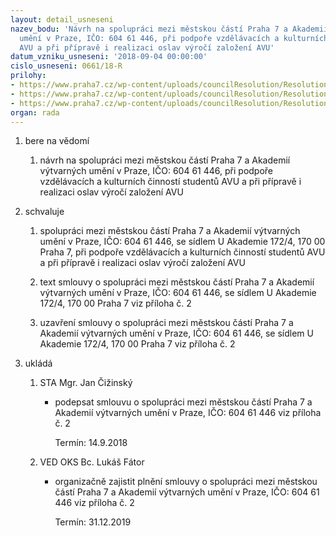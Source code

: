 ```yaml
---
layout: detail_usneseni
nazev_bodu: 'Návrh na spolupráci mezi městskou částí Praha 7 a Akademií výtvarných
  umění v Praze, IČO: 604 61 446, při podpoře vzdělávacích a kulturních činností studentů
  AVU a při přípravě i realizaci oslav výročí založení AVU'
datum_vzniku_usneseni: '2018-09-04 00:00:00'
cislo_usneseni: 0661/18-R
prilohy:
- https://www.praha7.cz/wp-content/uploads/councilResolution/Resolutions/30207/export/M35DV_AVU_memorandum~389252.docx
- https://www.praha7.cz/wp-content/uploads/councilResolution/Resolutions/30207/export/S43_AVU_Smlouva_o_spolupraci_V~389251.docx
- https://www.praha7.cz/wp-content/uploads/councilResolution/Resolutions/30207/export/export~389573.pdf
organ: rada
---
```

<ol id="urzList" class="urzList_view"><li class="urzClass1" id=""><span name="1">bere na vědomí</span><ol class="urzOlClass decimal "><li class="urzClass2" id="" style="text-align: left;"><span><p>návrh na spolupráci mezi městskou částí Praha 7 a Akademií výtvarných umění v Praze, IČO: 604 61 446, při podpoře vzdělávacích a kulturních činností studentů AVU a při přípravě i realizaci oslav výročí založení AVU<br></p></span></li></ol></li><li class="urzClass1" id=""><span name="24">schvaluje</span><ol class="urzOlClass decimal "><li class="urzClass2" id="" style="text-align: left;"><span><p>spolupráci mezi městskou částí Praha 7 a Akademií výtvarných umění v Praze, IČO: 604 61 446, se sídlem U Akademie 172/4, 170 00 Praha 7,&nbsp;při podpoře vzdělávacích a kulturních činností studentů AVU a při přípravě i realizaci oslav výročí založení AVU <br></p></span></li><li class="urzClass2" id="" style="text-align: left;"><span><p>text smlouvy o spolupráci mezi městskou částí Praha 7&nbsp;a Akademií výtvarných umění v Praze, IČO: 604 61 446, se sídlem U Akademie 172/4, 170 00 Praha 7 viz příloha č. 2</p></span></li><li class="urzClass2" id="" style="text-align: left;"><span><p>uzavření smlouvy o spolupráci mezi městskou částí Praha 7&nbsp;a Akademií výtvarných umění v Praze, IČO: 604 61 446, se sídlem U Akademie 172/4, 170 00 Praha 7 viz příloha č. 2</p></span></li></ol></li><li class="urzClass1" id="urzUkoly"><span name="1">ukládá</span><ol class="urzOlClass"><li class="urzClass2"><span><p>STA Mgr. Jan Čižinský</p></span><ul class="urzUlClass"><li class="urzClass3"><span><p>podepsat smlouvu o spolupráci mezi městskou částí Praha 7 a Akademií výtvarných umění v Praze, IČO: 604 61 446 viz příloha č. 2</p></span><span class="urzUkolTermin">  Termín:&nbsp;14.9.2018</span></li></ul></li><li class="urzClass2"><span><p>VED OKS Bc. Lukáš Fátor</p></span><ul class="urzUlClass"><li class="urzClass3"><span><p>organizačně zajistit plnění smlouvy o spolupráci mezi městskou částí Praha 7 a Akademií výtvarných umění v Praze, IČO: 604 61 446 viz příloha č. 2</p></span><span class="urzUkolTermin">  Termín:&nbsp;31.12.2019</span></li></ul></li></ol></li></ol>